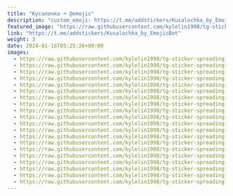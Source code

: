```yaml
---
title: "Кусалочка ➜ @emojic"
description: "custom_emoji: https://t.me/addstickers/Kusalochka_by_EmojicBot"
featured_image: "https://raw.githubusercontent.com/kylelin1998/tg-sticker-spreading-worldwide-images/main/img/df8f2f51-5be8-490b-862a-8ac5c7f8151e.jpg"
link: "https://t.me/addstickers/Kusalochka_by_EmojicBot"
weight: 3
date: 2024-01-16T05:25:26+08:00
images:
  - https://raw.githubusercontent.com/kylelin1998/tg-sticker-spreading-worldwide-images/main/img/df8f2f51-5be8-490b-862a-8ac5c7f8151e.jpg
  - https://raw.githubusercontent.com/kylelin1998/tg-sticker-spreading-worldwide-images/main/img/f62ae91b-74e8-4283-b280-b3111e2496e6.jpg
  - https://raw.githubusercontent.com/kylelin1998/tg-sticker-spreading-worldwide-images/main/img/c881c0de-ea9d-48be-8dcd-662679492285.jpg
  - https://raw.githubusercontent.com/kylelin1998/tg-sticker-spreading-worldwide-images/main/img/5556624b-674b-40fb-a1e3-d85608b870fb.jpg
  - https://raw.githubusercontent.com/kylelin1998/tg-sticker-spreading-worldwide-images/main/img/b4ebd280-dd7a-4f24-bd2c-21f287b79904.jpg
  - https://raw.githubusercontent.com/kylelin1998/tg-sticker-spreading-worldwide-images/main/img/301fc462-e6da-436a-8408-a7eb6e7f5b9d.jpg
  - https://raw.githubusercontent.com/kylelin1998/tg-sticker-spreading-worldwide-images/main/img/9b68af08-9f22-4ce6-b661-3f5ebd7e75bc.jpg
  - https://raw.githubusercontent.com/kylelin1998/tg-sticker-spreading-worldwide-images/main/img/268b3798-c0b9-46f7-b77b-d87bbbd330ea.jpg
  - https://raw.githubusercontent.com/kylelin1998/tg-sticker-spreading-worldwide-images/main/img/4b044bbe-8d81-4c03-b4ef-96f78a1fe26a.jpg
  - https://raw.githubusercontent.com/kylelin1998/tg-sticker-spreading-worldwide-images/main/img/388b4d6f-d865-4a3d-8b30-46c249d52451.jpg
  - https://raw.githubusercontent.com/kylelin1998/tg-sticker-spreading-worldwide-images/main/img/15e9948d-e28e-4dba-8d25-f070ae1a2639.jpg
  - https://raw.githubusercontent.com/kylelin1998/tg-sticker-spreading-worldwide-images/main/img/c11e484e-8dac-486d-a3a4-15f75575fc4c.jpg
  - https://raw.githubusercontent.com/kylelin1998/tg-sticker-spreading-worldwide-images/main/img/41a9be3a-4c5b-44c8-bdf9-381a36115760.jpg
  - https://raw.githubusercontent.com/kylelin1998/tg-sticker-spreading-worldwide-images/main/img/fbee0f49-5fdc-4401-99cd-ac6a9d821b97.jpg
  - https://raw.githubusercontent.com/kylelin1998/tg-sticker-spreading-worldwide-images/main/img/01577745-5c00-4f8a-966e-bff348df6803.jpg
  - https://raw.githubusercontent.com/kylelin1998/tg-sticker-spreading-worldwide-images/main/img/c40a2209-1a4a-4d87-b2c1-df322ef7c654.jpg
  - https://raw.githubusercontent.com/kylelin1998/tg-sticker-spreading-worldwide-images/main/img/b4724fb7-c61b-4a8f-8bd0-2d00f4d5598b.jpg
  - https://raw.githubusercontent.com/kylelin1998/tg-sticker-spreading-worldwide-images/main/img/b38de1c5-9fea-4e6b-a5c1-ebbb6456ecad.jpg
  - https://raw.githubusercontent.com/kylelin1998/tg-sticker-spreading-worldwide-images/main/img/0489014d-3476-4e18-99bc-b1512ca0a336.jpg
  - https://raw.githubusercontent.com/kylelin1998/tg-sticker-spreading-worldwide-images/main/img/4cb36270-87fc-4c6c-a7b2-879e2c857d48.jpg
---
```

